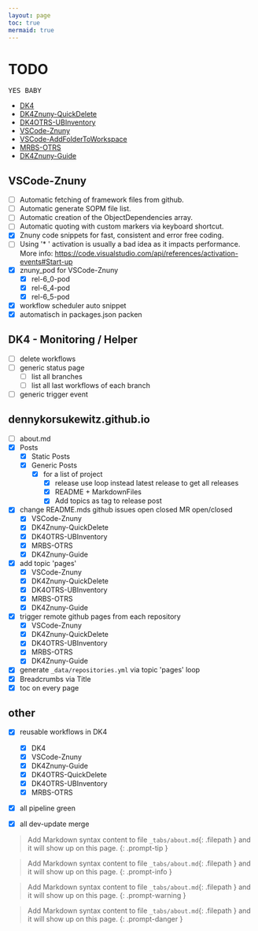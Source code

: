 ```yaml
---
layout: page
toc: true
mermaid: true
---
```


# TODO

<kbd>YES BABY</kbd>

- [DK4](https://github.com/dennykorsukewitz/DK4)
- [DK4Znuny-QuickDelete](https://github.com/dennykorsukewitz/DK4Znuny-QuickDelete)
- [DK4OTRS-UBInventory](https://github.com/dennykorsukewitz/DK4OTRS-UBInventory)
- [VSCode-Znuny](https://github.com/dennykorsukewitz/VSCode-Znuny)
- [VSCode-AddFolderToWorkspace](https://github.com/dennykorsukewitz/VSCode-AddFolderToWorkspace)
- [MRBS-OTRS](https://github.com/dennykorsukewitz/MRBS-OTRS)
- [DK4Znuny-Guide](https://github.com/dennykorsukewitz/DK4Znuny-Guide)

## VSCode-Znuny

  - [ ] Automatic fetching of framework files from github.
  - [ ] Automatic generate SOPM file list.
  - [ ] Automatic creation of the ObjectDependencies array.
  - [ ] Automatic quoting with custom markers via keyboard shortcut.
  - [x] Znuny code snippets for fast, consistent and error free coding.
  - [ ] Using '* ' activation is usually a bad idea as it impacts performance. More info: https://code.visualstudio.com/api/references/activation-events#Start-up
  - [x] znuny_pod for VSCode-Znuny
    - [x] rel-6_0-pod
    - [x] rel-6_4-pod
    - [x] rel-6_5-pod
  - [x] workflow scheduler auto snippet
  - [x] automatisch in packages.json packen

## DK4 - Monitoring / Helper

  - [ ] delete workflows
  - [ ] generic status page
    - [ ] list all branches
    - [ ] list all last workflows of each branch
  - [ ] generic trigger event

## dennykorsukewitz.github.io

- [ ] about.md
- [x] Posts
    - [x] Static Posts
    - [x] Generic Posts
        - [x] for a list of project
            - [x] release use loop instead latest release to get all releases
            - [x] README + MarkdownFiles
            - [x] Add topics as tag to release post

- [x] change README.mds github issues open   closed  MR open/closed
    - [x] VSCode-Znuny
    - [x] DK4Znuny-QuickDelete
    - [x] DK4OTRS-UBInventory
    - [x] MRBS-OTRS
    - [x] DK4Znuny-Guide
- [x] add topic 'pages'
    - [x] VSCode-Znuny
    - [x] DK4Znuny-QuickDelete
    - [x] DK4OTRS-UBInventory
    - [x] MRBS-OTRS
    - [x] DK4Znuny-Guide
- [x] trigger remote github pages from each repository
    - [x] VSCode-Znuny
    - [x] DK4Znuny-QuickDelete
    - [x] DK4OTRS-UBInventory
    - [x] MRBS-OTRS
    - [x] DK4Znuny-Guide
- [x] generate `_data/repositories.yml` via topic 'pages' loop
- [x] Breadcrumbs via Title
- [x] toc on every page

## other

- [x] reusable workflows in DK4
  - [x] DK4
  - [x] VSCode-Znuny
  - [x] DK4Znuny-Guide
  - [x] DK4OTRS-QuickDelete
  - [x] DK4OTRS-UBInventory
  - [x] MRBS-OTRS
- [x] all pipeline green
- [x] all dev-update merge


> Add Markdown syntax content to file `_tabs/about.md`{: .filepath } and it will show up on this page.
{: .prompt-tip }

> Add Markdown syntax content to file `_tabs/about.md`{: .filepath } and it will show up on this page.
{: .prompt-info }

> Add Markdown syntax content to file `_tabs/about.md`{: .filepath } and it will show up on this page.
{: .prompt-warning }

> Add Markdown syntax content to file `_tabs/about.md`{: .filepath } and it will show up on this page.
{: .prompt-danger }
